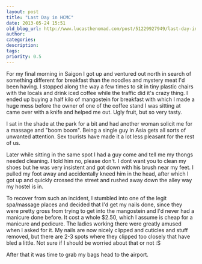 ```yaml
---
layout: post
title: "Last Day in HCMC"
date: 2013-05-24 15:51
old_blog_url: http://www.lucasthenomad.com/post/51229927949/last-day-in-hcmc
author: 
categories: 
description: 
tags: 
priority: 0.5
---
```

For my final morning in Saigon I got up and ventured out north in search of something different for breakfast than the noodles and mystery meat I'd been having. I stopped along the way a few times to sit in tiny plastic chairs with the locals and drink iced coffee while the traffic did it's crazy thing. I ended up buying a half kilo of mangostein for breakfast with which I made a huge mess before the owner of one of the coffee stand I was sitting at came over with a knife and helped me out. Ugly fruit, but so very tasty.

<!-- more -->

I sat in the shade at the park for a bit and had another woman solicit me for a massage and "boom boom". Being a single guy in Asia gets all sorts of unwanted attention. Sex tourists have made it a lot less pleasant for the rest of us.

Later while sitting in the same spot I had a guy come and tell me my thongs needed cleaning. I told him no, please don't. I dont want you to clean my shoes but he was very insistent and got down with his brush near my feet. I pulled my foot away and accidentally kneed him in the head, after which I got up and quickly crossed the street and rushed away down the alley way my hostel is in.

To recover from such an incident, I stumbled into one of the legit spa/massage places and decided that I'd get my nails done, since they were pretty gross from trying to get into the mangostein and I'd never had a manicure done before. It cost a whole $2.50, which I assume is cheap for a manicure and pedicure. The ladies working there were greatly amused when I asked for it. My nails are now nicely clipped and cuticles and stuff removed, but there are 2-3 spots where they clipped too closely that have bled a little. Not sure if I should be worried about that or not :S

After that it was time to grab my bags head to the airport.
